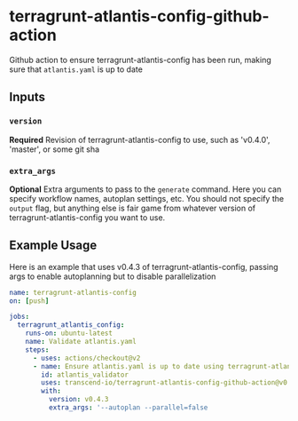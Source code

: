 # terragrunt-atlantis-config-github-action

Github action to ensure terragrunt-atlantis-config has been run, making sure that `atlantis.yaml` is up to date

## Inputs

### `version`

**Required** Revision of terragrunt-atlantis-config to use, such as 'v0.4.0', 'master', or some git sha

### `extra_args`

**Optional** Extra arguments to pass to the `generate` command. Here you can specify workflow names, autoplan settings, etc. You should not specify the `output` flag, but anything else is fair game from whatever version of terragrunt-atlantis-config you want to use.

## Example Usage

Here is an example that uses v0.4.3 of terragrunt-atlantis-config, passing args to enable autoplanning but to disable parallelization

```yaml
name: terragrunt-atlantis-config
on: [push]

jobs:
  terragrunt_atlantis_config:
    runs-on: ubuntu-latest
    name: Validate atlantis.yaml
    steps:
      - uses: actions/checkout@v2
      - name: Ensure atlantis.yaml is up to date using terragrunt-atlantis-config
        id: atlantis_validator
        uses: transcend-io/terragrunt-atlantis-config-github-action@v0.0.3
        with:
          version: v0.4.3
          extra_args: '--autoplan --parallel=false
```

